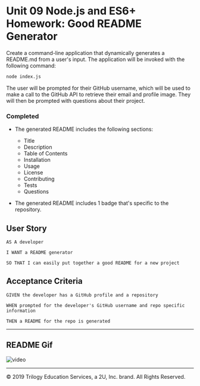 # Unit 09 Node.js and ES6+ Homework: Good README Generator

Create a command-line application that dynamically generates a README.md from a user's input. The application will be invoked with the following command:

```sh
node index.js
```

The user will be prompted for their GitHub username, which will be used to make a call to the GitHub API to retrieve their email and profile image. They will then be prompted with questions about their project.

### Completed

* The generated README includes the following sections: 
  * Title
  * Description
  * Table of Contents
  * Installation
  * Usage
  * License
  * Contributing
  * Tests
  * Questions

* The generated README includes 1 badge that's specific to the repository.

## User Story
```
AS A developer

I WANT a README generator

SO THAT I can easily put together a good README for a new project
```

## Acceptance Criteria
```
GIVEN the developer has a GitHub profile and a repository

WHEN prompted for the developer's GitHub username and repo specific information

THEN a README for the repo is generated
```
- - -


## README Gif
![video](/readmeGif.gif)

- - -
© 2019 Trilogy Education Services, a 2U, Inc. brand. All Rights Reserved.
